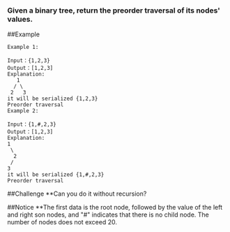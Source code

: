 ### Given a binary tree, return the preorder traversal of its nodes' values.
##Example
```
Example 1:

Input：{1,2,3}
Output：[1,2,3]
Explanation:
   1
  / \
 2   3
it will be serialized {1,2,3}
Preorder traversal
Example 2:

Input：{1,#,2,3}
Output：[1,2,3]
Explanation:
1
 \
  2
 /
3
it will be serialized {1,#,2,3}
Preorder traversal
```
##Challenge
**Can you do it without recursion?

##Notice
**The first data is the root node, followed by the value of the left and right son nodes, and "#" indicates that there is no child node.
The number of nodes does not exceed 20.

